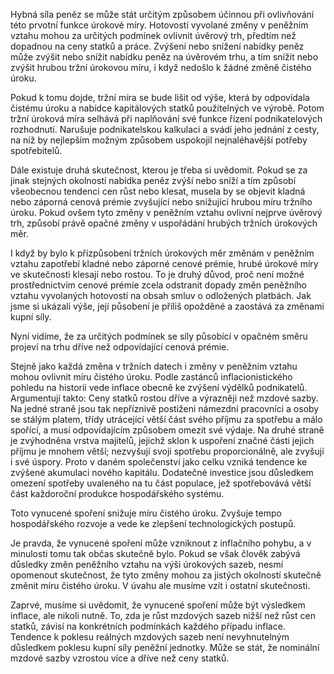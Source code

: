 Hybná síla peněz se může stát určitým způsobem účinnou při ovlivňování této prvotní funkce úrokové míry. Hotovostí vyvolané změny v peněžním vztahu mohou za určitých podmínek ovlivnit úvěrový trh, předtím než dopadnou na ceny statků a práce. Zvýšení nebo snížení nabídky peněz může zvýšit nebo snížit nabídku peněz na úvěrovém trhu, a tím snížit nebo zvýšit hrubou tržní úrokovou míru, i když nedošlo k žádné změně čistého úroku.

Pokud k tomu dojde, tržní míra se bude lišit od výše, která by odpovídala čistému úroku a nabídce kapitálových statků použitelných ve výrobě. Potom tržní úroková míra selhává při naplňování své funkce řízení podnikatelových rozhodnutí. Narušuje podnikatelskou kalkulaci a svádí jeho jednání z cesty, na níž by nejlepším možným způsobem uspokojil nejnaléhavější potřeby spotřebitelů.

Dále existuje druhá skutečnost, kterou je třeba si uvědomit. Pokud se za jinak stejných okolností nabídka peněz zvýší nebo sníží a tím způsobí všeobecnou tendenci cen růst nebo klesat, musela by se objevit kladná nebo záporná cenová prémie zvyšující nebo snižující hrubou míru tržního úroku. Pokud ovšem tyto změny v peněžním vztahu ovlivní nejprve úvěrový trh, způsobí právě opačné změny v uspořádání hrubých tržních úrokových měr.

I když by bylo k přizpůsobení tržních úrokových měr změnám v peněžním vztahu zapotřebí kladné nebo záporné cenové prémie, hrubé úrokové míry ve skutečnosti klesají nebo rostou. To je druhý důvod, proč není možné prostřednictvím cenové prémie zcela odstranit dopady změn peněžního vztahu vyvolaných hotovostí na obsah smluv o odložených platbách. Jak jsme si ukázali výše, její působení je příliš opožděné a zaostává za změnami kupní síly.

Nyní vidíme, že za určitých podmínek se síly působící v opačném směru projeví na trhu dříve než odpovídající cenová prémie.

Stejně jako každá změna v tržních datech i změny v peněžním vztahu mohou ovlivnit míru čistého úroku. Podle zastánců inflacionistického pohledu na historii vede inflace obecně ke zvýšení výdělků podnikatelů. Argumentují takto: Ceny statků rostou dříve a výrazněji než mzdové sazby. Na jedné straně jsou tak nepříznivě postiženi námezdní pracovníci a osoby se stálým platem, třídy utrácející větší část svého příjmu za spotřebu a málo spořící, a musí odpovídajícím způsobem omezit své výdaje. Na druhé straně je zvýhodněna vrstva majitelů, jejichž sklon k uspoření značné části jejich příjmu je mnohem větší; nezvyšují svoji spotřebu proporcionálně, ale zvyšují i své úspory. Proto v daném společenství jako celku vzniká tendence ke zvýšené akumulaci nového kapitálu. Dodatečné investice jsou důsledkem omezení spotřeby uvaleného na tu část populace, jež spotřebovává větší část každoroční produkce hospodářského systému.

Toto vynucené spoření snižuje míru čistého úroku. Zvyšuje tempo hospodářského rozvoje a vede ke zlepšení technologických postupů.

Je pravda, že vynucené spoření může vzniknout z inflačního pohybu, a v minulosti tomu tak občas skutečně bylo. Pokud se však člověk zabývá důsledky změn peněžního vztahu na výši úrokových sazeb, nesmí opomenout skutečnost, že tyto změny mohou za jistých okolností skutečně změnit míru čistého úroku. V úvahu ale musíme vzít i ostatní skutečnosti.

Zaprvé, musíme si uvědomit, že vynucené spoření může být výsledkem inflace, ale nikoli nutně. To, zda je růst mzdových sazeb nižší než růst cen statků, závisí na konkrétních podmínkách každého případu inflace. Tendence k poklesu reálných mzdových sazeb není nevyhnutelným důsledkem poklesu kupní síly peněžní jednotky. Může se stát, že nominální mzdové sazby vzrostou více a dříve než ceny statků.